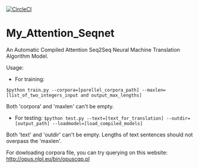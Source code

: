 [![CircleCI](https://circleci.com/gh/ssghost/My_Attention_Seqnet.svg?style=svg)](https://circleci.com/gh/ssghost/My_Attention_Seqnet)
# My_Attention_Seqnet
An Automatic Compiled Attention Seq2Seq Neural Machine Translation Algorithm Model.
    
Usage:

+    For training:
    
``$python train.py --corpora=[parellel_corpora_path] --maxlen=[list_of_two_integers_input and output_max_lengths]``
    
Both 'corpora' and 'maxlen' can't be empty.

+    For testing:
``$python test.py --text=[text_for_translation] --outdir=[output_path] --loadmodel=[load_compiled_models]``

Both 'text' and 'outdir' can't be empty. Lengths of text sentences should not overpass the 'maxlen'. 

For dowloading corpora file, you can try querying on this website: <http://opus.nlpl.eu/bin/opuscqp.pl>
